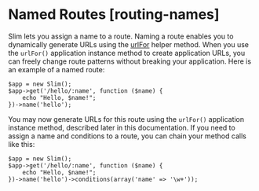 # Named Routes [routing-names] #

Slim lets you assign a name to a route. Naming a route enables you to dynamically generate URLs using the [urlFor](#routing-helpers-urlfor) helper method. When you use the `urlFor()` application instance method to create application URLs, you can freely change route patterns without breaking your application. Here is an example of a named route:

    $app = new Slim();
    $app->get('/hello/:name', function ($name) {
        echo "Hello, $name!";
    })->name('hello');

You may now generate URLs for this route using the `urlFor()` application instance method, described later in this documentation. If you need to assign a name and conditions to a route, you can chain your method calls like this:

    $app = new Slim();
    $app->get('/hello/:name', function ($name) {
        echo "Hello, $name!";
    })->name('hello')->conditions(array('name' => '\w+'));